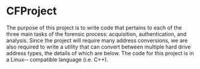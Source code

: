 # CFProject
The purpose of this project is to write code that pertains to each of the three main tasks of the forensic process: acquisition, authentication, and analysis. Since the project will require many address conversions, we are also required to write a utility that can convert between multiple hard drive address types, the details of which are below. The code for this project is in a Linux-­‐ compatible language (i.e. C++).
